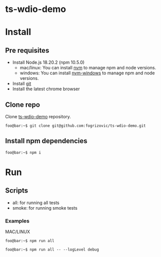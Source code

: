 # ts-wdio-demo
# Install
## Pre requisites
* Install Node.js 18.20.2 (npm 10.5.0)
    * mac/linux: You can install [nvm](https://github.com/nvm-sh/nvm) to manage npm and node versions. 
    * windows: You can install [nvm-windows](https://github.com/coreybutler/nvm-windows) to manage npm and node versions.
* Install [git](https://git-scm.com/book/en/v2/Getting-Started-Installing-Git)
* Install the latest chrome browser
## Clone repo
Clone [ts-wdio-demo](git@github.com:fogrizovic/ts-wdio-demo.git) repository.
```console
foo@bar:~$ git clone git@github.com:fogrizovic/ts-wdio-demo.git
```
## Install npm dependencies
```console
foo@bar:~$ npm i
```
# Run 
## Scripts
- all: for running all tests
- smoke: for running smoke tests
### Examples

MAC/LINUX
```console
foo@bar:~$ npm run all  
```
```console
foo@bar:~$ npm run all -- --logLevel debug
```
